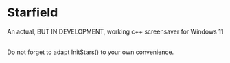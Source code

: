 # Starfield
An actual, BUT IN DEVELOPMENT,  working c++ screensaver for Windows 11<br><br>

Do not forget to adapt InitStars() to your own convenience.